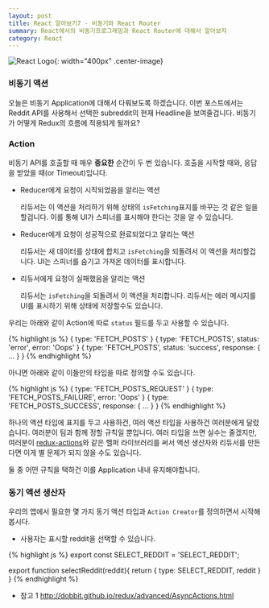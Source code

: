 ```yaml
---
layout: post
title: React 알아보기7 - 비동기와 React Router
summary: React에서의 비동기프로그래밍과 React Router에 대해서 알아보자
category: React
---
```

![React Logo](/asset/img/react/React_logo.png){: width="400px" .center-image}
<br>

### 비동기 액션

오늘은 비동기 Application에 대해서 다뤄보도록 하겠습니다. 이번 포스트에서는 Reddit API를 사용해서 선택한 subreddit의 현재 Headline을 보여줄겁니다. 비동기가 어떻게 Redux의 흐름에 적용되게 될까요?

### Action

비동기 API를 호출할 때 매우 __중요한__ 순간이 두 번 있습니다. 호출을 시작할 때와, 응답을 받았을 때(or Timeout)입니다.

* Reducer에게 요청이 시작되었음을 알리는 액션

  리듀서는 이 액션을 처리하기 위해 상태의 `isFetching`표지를 바꾸는 것 같은 일을 할겁니다. 이를 통해 UI가 스피너를 표시해야 한다는 것을 알 수 있습니다.

* Reducer에게 요청이 성공적으로 완료되었다고 알리는 액션

  리듀서는 새 데이터를 상태에 합치고 `isFetching`을 되돌려서 이 액션을 처리할겁니다. UI는 스피너를 숨기고 가져온 데이터를 표시합니다.

* 리듀서에게 요청이 실패했음을 알리는 액션

  리듀서는 `isFetching`을 되돌려서 이 액션을 처리합니다. 리듀서는 에러 메시지를 UI를 표시하기 위해 상태에 저장할수도 있습니다.

우리는 아래와 같이 Action에 따로 `status` 필드를 두고 사용할 수 있습니다.

{% highlight js %}
{ type: 'FETCH_POSTS' }
{ type: 'FETCH_POSTS', status: 'error', error: 'Oops' }
{ type: 'FETCH_POSTS', status: 'success', response: { ... } }
{% endhighlight %}

아니면 아래와 같이 이들만의 타입을 따로 정의할 수도 있습니다.

{% highlight js %}
{ type: 'FETCH_POSTS_REQUEST' }
{ type: 'FETCH_POSTS_FAILURE', error: 'Oops' }
{ type: 'FETCH_POSTS_SUCCESS', response: { ... } }
{% endhighlight %}

하나의 액션 타입에 표지를 두고 사용하건, 여러 액션 타입을 사용하건 여러분에게 달렸습니다. 여러분이 팀과 함께 정할 규칙일 뿐입니다. 여러 타입을 쓰면 실수는 줄겠지만, 여러분이 [redux-actions](https://github.com/acdlite/redux-actions)와 같은 헬퍼 라이브러리를 써서 액션 생산자와 리듀서를 만든다면 이게 별 문제가 되지 않을 수도 있습니다.


둘 중 어떤 규칙을 택하건 이를 Application 내내 유지해야합니다.

### 동기 액션 생산자

우리의 앱에서 필요한 몇 가지 동기 액션 타입과 `Action Creator`를 정의하면서 시작해봅시다.

* 사용자는 표시할 reddit을 선택할 수 있습니다.

{% highlight js %}
export const SELECT_REDDIT = 'SELECT_REDDIT';

export function selectReddit(reddit){
  return {
    type: SELECT_REDDIT,
    reddit
  }
}
{% endhighlight %}



* 참고 1 <http://dobbit.github.io/redux/advanced/AsyncActions.html>

